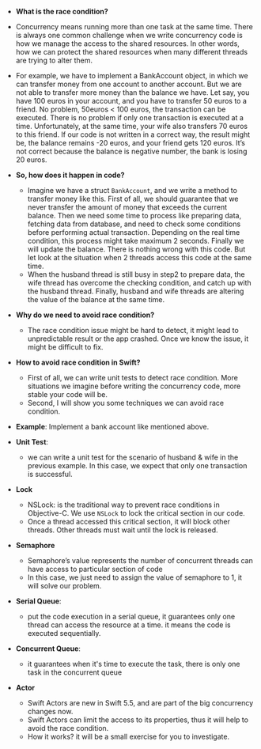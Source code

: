 
- **What is the race condition?**
- Concurrency means running more than one task at the same time. There is always one common challenge when we write concurrency code is how we manage the access to the shared resources. In other words, how we can protect the shared resources when many different threads are trying to alter them.
- For example, we have to implement a BankAccount object, in which we can transfer money from one account to another account. But we are not able to transfer more money than the balance we have. Let say, you have 100 euros in your account, and you have to transfer 50 euros to a friend. No problem, 50euros < 100 euros, the transaction can be executed. There is no problem if only one transaction is executed at a time. Unfortunately, at the same time, your wife also transfers 70 euros to this friend. If our code is not written in a correct way, the result might be, the balance remains -20 euros, and your friend gets 120 euros. It’s not correct because the balance is negative number, the bank is losing 20 euros.

- **So, how does it happen in code?** 
    - Imagine we have a struct `BankAccount`, and we write a method to transfer money like this. First of all, we should guarantee that we never transfer the amount of money that exceeds the current balance. Then we need some time to process like preparing data, fetching data from database, and need to check some conditions before performing actual transaction. Depending on the real time condition, this process might take maximum 2 seconds. Finally we will update the balance. There is nothing wrong with this code. But let look at the situation when 2 threads access this code at the same time.
    - When the husband thread is still busy in step2 to prepare data, the wife thread has overcome the checking condition, and catch up with the husband thread. Finally, husband and wife threads are altering the value of the balance at the same time.

- **Why do we need to avoid race condition?**
    - The race condition issue might be hard to detect, it might lead to unpredictable result or the app crashed. Once we know the issue, it might be difficult to fix.

- **How to avoid race condition in Swift?**
    - First of all, we can write unit tests to detect race condition. More situations we imagine before writing the concurrency code, more stable your code will be.
    - Second, I will show you some techniques we can avoid race condition.

- **Example**: Implement a bank account like mentioned above.
- **Unit Test**:
    - we can write a unit test for the scenario of husband & wife in the previous example. In this case, we expect that only one transaction is successful.
- **Lock**
	- NSLock: is the traditional way to prevent race conditions in Objective-C. We use `NSLock` to lock the critical section in our code.
    - Once a thread accessed this critical section, it will block other threads. Other threads must wait until the lock is released.
- **Semaphore**
    - Semaphore’s value represents the number of concurrent threads can have access to particular section of code
    - In this case, we just need to assign the value of semaphore to 1, it will solve our problem.
- **Serial Queue**:
    - put the code execution in a serial queue, it guarantees only one thread can access the resource at a time. it means the code is executed sequentially.
- **Concurrent Queue**:
    - it guarantees when it's time to execute the task, there is only one task in the concurrent queue
- **Actor**
    - Swift Actors are new in Swift 5.5, and are part of the big concurrency changes now.
    - Swift Actors can limit the access to its properties, thus it will help to avoid the race condition.
    - How it works? it will be a small exercise for you to investigate.
